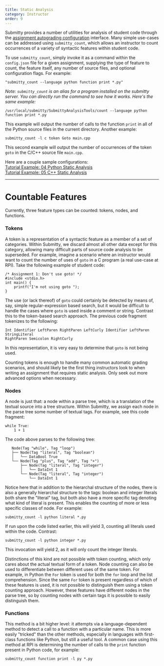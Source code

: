 ```yaml
---
title: Static Analysis
category: Instructor
order: 9
---
```



Submitty provides a number of utilities for analysis of student code
through the [assignment autograding configuration](assignment_configuration) interface.
Many simple use-cases can be addressed using ``submitty_count``, which
allows an instructor to count occurrences of a variety of syntactic
features within student code.


To use ``submitty_count``, simply invoke it as a command within the ``config.json`` file for a
given assignment, supplying the type of feature to count, the feature itself,
any number of source files, and optional configuration flags.  For example:

```
"submitty_count --language python function print *.py"
```

_Note: `submitty_count` is an alias for a program installed on the
submitty server.  You can directly run the command to see how it works.
Here's the same example:_

```
/usr/local/submitty/SubmittyAnalysisTools/count --language python function print *.py
```

This example will output the number of calls to the function ``print`` in all
of the Python source files in the current directory. Another example:

```
submitty_count -l c token Goto main.cpp
```

This second example will output the number of occurrences of the token ``goto`` in the
C/C++ source file ``main.cpp``.


Here are a couple sample configurations:  
[Tutorial Example: 04 Python Static Analysis](https://github.com/Submitty/Tutorial/blob/master/examples/04_python_static_analysis/config/config.json)  
[Tutorial Example: 05 C++ Static Analysis](https://github.com/Submitty/Tutorial/tree/master/examples/05_cpp_static_analysis/config/config.json)


___

# Countable Features
Currently, three feature types can be counted: tokens, nodes, and functions.


### Tokens
A token is a representation of a syntactic feature as a member of a set of
categories. Within Submitty, we discard almost all other data except for this
category, allowing many difficult parts of source code analysis to be
superseded. For example, imagine a scenario where an instructor would want to
count the number of uses of ``goto`` in a C program (a real use-case at RPI).
Take the following example of student code:

```
/* Assignment 1: Don't use goto! */
#include <stdio.h>
int main() {
    printf("I'm not using goto ");
}

```

The use (or lack thereof) of ``goto`` could certainly be detected by means of,
say, simple regular-expression based search, but it would be difficult to
handle the cases where ``goto`` is used inside a comment or string. Contrast
this to the token-based search approach. The previous code fragment tokenizes
to the following:

```
Int Identifier LeftParen RightParen LeftCurly Identifier LeftParen StringLiteral
RightParen Semicolon RightCurly
```

In this representation, it is very easy to determine that ``goto`` is not being
used.

Counting tokens is enough to handle many common automatic grading scenarios,
and should likely be the first thing instructors look to when writing an
assignment that requires static analysis. Only seek out more advanced options
when necessary.

### Nodes
A node is just that: a node within a parse tree, which is a translation of the
textual source into a tree structure. Within Submitty, we assign each node in
the parse tree some number of textual tags. For example, see this code fragment:

```
while True:
    1 + 1
```

The code above parses to the following tree:

```
   Node(Tag "while", Tag "loop")
   ├── Node(Tag "literal", Tag "boolean")
   │   └── DataBool True
   └── Node(Tag "plus", Tag "add", Tag "+")
       ├── Node(Tag "literal", Tag "integer")
       │   └── DataInt 1
       └── Node(Tag "literal", Tag "integer")
           └── DataInt 1

```

Notice here that in addition to the hierarchal structure of the nodes, there is
also a generally hierarchal structure to the tags: boolean and integer literals
both share the "literal" tag, but both also have a more specific tag denoting
what kind of literal is present. This enables the counting of more or less
specific classes of node. For example:

```
submitty_count -l python literal *.py
```

If run upon the code listed earlier, this will yield 3, counting all literals
used within the code. Contrast:

```
submitty_count -l python integer *.py
```

This invocation will yield 2, as it will only count the integer literals.

Distinctions of this kind are not possible with token counting, which only
cares about the actual textual form of a token. Node counting can also be used
to differentiate between different uses of the same token. For example, in
Python the ``For`` token is used for both the ``for`` loop and the list
comprehension. Since the same ``For`` token is present regardless of which of
these features is used, it is not possible to distinguish them using a token
counting approach. However, these features have different nodes in the parse
tree, so by counting nodes with certain tags it is possible to easily
distinguish them.

### Functions
This method is a bit higher level: it attempts via a language-dependent method
to detect a call to a function with a particular name. This is more easily
"tricked" than the other methods, especially in languages with first-class
functions like Python, but still a useful tool. A common case using this
method at RPI is determining the number of calls to the ``print`` function
present in Python code, for example:

```
submitty_count function print -l py *.py
```
